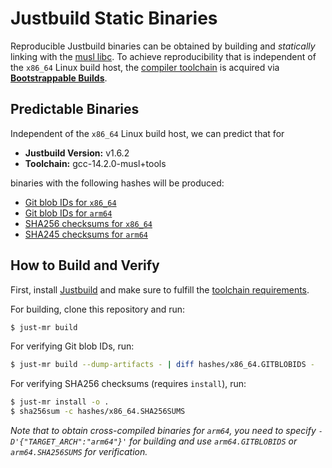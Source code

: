 # Justbuild Static Binaries

Reproducible Justbuild binaries can be obtained by building and *statically*
linking with the [musl libc](https://musl.libc.org/). To achieve reproducibility
that is independent of the `x86_64` Linux build host, the
[compiler toolchain](https://github.com/just-buildsystem/bootstrappable-toolchain)
is acquired via [**Bootstrappable Builds**](https://bootstrappable.org/).

## Predictable Binaries

Independent of the `x86_64` Linux build host, we can predict that for

- **Justbuild Version:** v1.6.2
- **Toolchain:** gcc-14.2.0-musl+tools

binaries with the following hashes will be produced:

- [Git blob IDs for `x86_64`](hashes/x86_64.GITBLOBIDS)
- [Git blob IDs for `arm64`](hashes/arm64.GITBLOBIDS)
- [SHA256 checksums for `x86_64`](hashes/x86_64.SHA256SUMS)
- [SHA245 checksums for `arm64`](hashes/arm64.SHA256SUMS)

## How to Build and Verify

First, install [Justbuild](https://github.com/just-buildsystem/justbuild) and
make sure to fulfill the
[toolchain requirements](https://github.com/just-buildsystem/bootstrappable-toolchain#initial-requirements).

For building, clone this repository and run:

``` sh
$ just-mr build
```

For verifying Git blob IDs, run:

``` sh
$ just-mr build --dump-artifacts - | diff hashes/x86_64.GITBLOBIDS -
```

For verifying SHA256 checksums (requires `install`), run:

``` sh
$ just-mr install -o .
$ sha256sum -c hashes/x86_64.SHA256SUMS
```

*Note that to obtain cross-compiled binaries for `arm64`, you need to specify
`-D'{"TARGET_ARCH":"arm64"}'` for building and use `arm64.GITBLOBIDS` or
`arm64.SHA256SUMS` for verification.*
